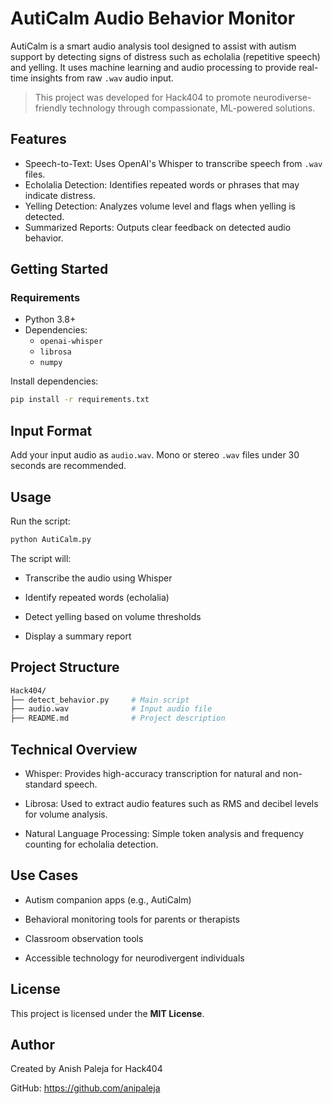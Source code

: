 # AutiCalm Audio Behavior Monitor

AutiCalm is a smart audio analysis tool designed to assist with autism support by detecting signs of distress such as echolalia (repetitive speech) and yelling. It uses machine learning and audio processing to provide real-time insights from raw `.wav` audio input.

> This project was developed for Hack404 to promote neurodiverse-friendly technology through compassionate, ML-powered solutions.

## Features

- Speech-to-Text: Uses OpenAI's Whisper to transcribe speech from `.wav` files.
- Echolalia Detection: Identifies repeated words or phrases that may indicate distress.
- Yelling Detection: Analyzes volume level and flags when yelling is detected.
- Summarized Reports: Outputs clear feedback on detected audio behavior.

## Getting Started

### Requirements

- Python 3.8+
- Dependencies:
  - `openai-whisper`
  - `librosa`
  - `numpy`

Install dependencies:

```bash
pip install -r requirements.txt
```

## Input Format

Add your input audio as `audio.wav`. Mono or stereo `.wav` files under 30 seconds are recommended.

## Usage

Run the script:

```bash
python AutiCalm.py
```

The script will:

- Transcribe the audio using Whisper

- Identify repeated words (echolalia)

- Detect yelling based on volume thresholds

- Display a summary report

## Project Structure
```bash
Hack404/
├── detect_behavior.py     # Main script
├── audio.wav              # Input audio file
├── README.md              # Project description
```

## Technical Overview

- Whisper: Provides high-accuracy transcription for natural and non-standard speech.

- Librosa: Used to extract audio features such as RMS and decibel levels for volume analysis.

- Natural Language Processing: Simple token analysis and frequency counting for echolalia detection.

## Use Cases
- Autism companion apps (e.g., AutiCalm)

- Behavioral monitoring tools for parents or therapists

- Classroom observation tools

- Accessible technology for neurodivergent individuals

## License
This project is licensed under the **MIT License**.

## Author
Created by Anish Paleja for Hack404

GitHub: https://github.com/anipaleja


